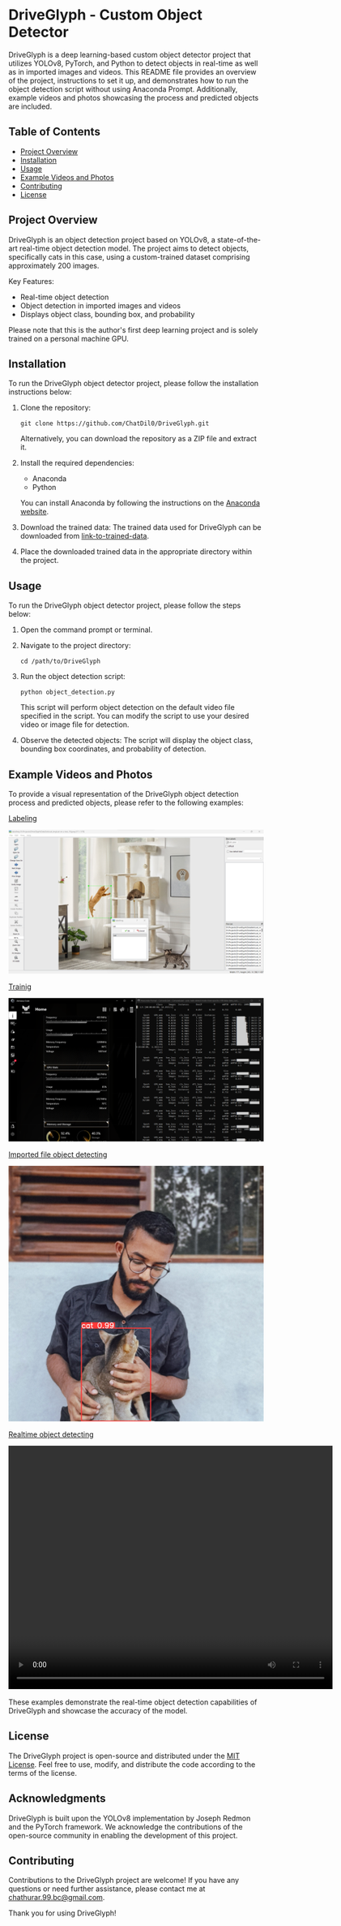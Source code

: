 # DriveGlyph - Custom Object Detector

DriveGlyph is a deep learning-based custom object detector project that utilizes YOLOv8, PyTorch, and Python to detect objects in real-time as well as in imported images and videos. This README file provides an overview of the project, instructions to set it up, and demonstrates how to run the object detection script without using Anaconda Prompt. Additionally, example videos and photos showcasing the process and predicted objects are included.

## Table of Contents

- [Project Overview](#project-overview)
- [Installation](#installation)
- [Usage](#usage)
- [Example Videos and Photos](#example-videos-and-photos)
- [Contributing](#contributing)
- [License](#license)

## Project Overview

DriveGlyph is an object detection project based on YOLOv8, a state-of-the-art real-time object detection model. The project aims to detect objects, specifically cats in this case, using a custom-trained dataset comprising approximately 200 images.

Key Features:
- Real-time object detection
- Object detection in imported images and videos
- Displays object class, bounding box, and probability

Please note that this is the author's first deep learning project and is solely trained on a personal machine GPU.

## Installation

To run the DriveGlyph object detector project, please follow the installation instructions below:

1. Clone the repository:
   ```
   git clone https://github.com/ChatDil0/DriveGlyph.git
   ```
   Alternatively, you can download the repository as a ZIP file and extract it.

2. Install the required dependencies:
   - Anaconda
   - Python

   You can install Anaconda by following the instructions on the [Anaconda website](https://www.anaconda.com/products/individual).

3. Download the trained data:
   The trained data used for DriveGlyph can be downloaded from [link-to-trained-data](https://drive.google.com/drive/folders/1R3-6aH7y06TuC8rUn2-t4zMe99e56qFS?usp=sharing).

4. Place the downloaded trained data in the appropriate directory within the project.

## Usage

To run the DriveGlyph object detector project, please follow the steps below:

1. Open the command prompt or terminal.

2. Navigate to the project directory:
   ```
   cd /path/to/DriveGlyph
   ```

3. Run the object detection script:
   ```
   python object_detection.py
   ```

   This script will perform object detection on the default video file specified in the script. You can modify the script to use your desired video or image file for detection.

4. Observe the detected objects:
   The script will display the object class, bounding box coordinates, and probability of detection.

## Example Videos and Photos

To provide a visual representation of the DriveGlyph object detection process and predicted objects, please refer to the following examples:

<u>Labeling</u>

![alt text](capture/labeling.png)

<u>Trainig</u>

![alt text](capture/trainig.png)

<u>Imported file object detecting</u>

![alt text](runs/detect/predict1/mycat2.jpg)

<u>Realtime object detecting</u>

<video width="640" height="480" controls>
  <source src="runs/detect/predict/cats.gif" type="video/mp4">
  Your browser does not support the video tag.
</video>

These examples demonstrate the real-time object detection capabilities of DriveGlyph and showcase the accuracy of the model.

## License

The DriveGlyph project is open-source and distributed under the [MIT License](LICENSE). Feel free to use, modify, and distribute the code according to the terms of the license.

## Acknowledgments

DriveGlyph is built upon the YOLOv8 implementation by Joseph Redmon and the PyTorch framework. We acknowledge the contributions of the open-source community in enabling the development of this project.

## Contributing

Contributions to the DriveGlyph project are welcome! If you have any questions or need further assistance, please contact me at chathurar.99.bc@gmail.com.

Thank you for using DriveGlyph!
